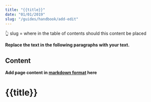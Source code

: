 ```yaml
---
title: "{{title}}"
date: "01/01/2019"
slug: "/guides/handbook/add-edit"
---
```


👆 slug = where in the table of contents should this content be placed

**Replace the text in the following paragraphs with your text.**

## Content

**Add page content in [markdown format](https://guides.github.com/features/mastering-markdown/) here**

# {{title}}
